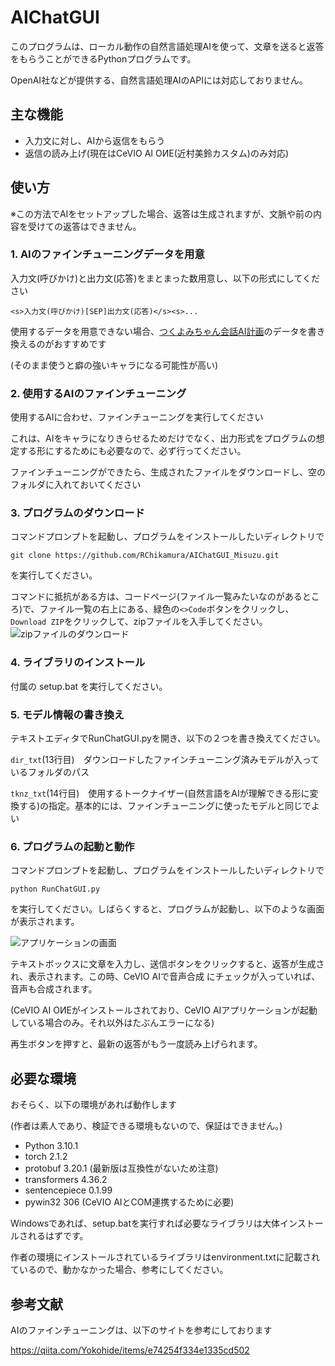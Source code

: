 # AIChatGUI

このプログラムは、ローカル動作の自然言語処理AIを使って、文章を送ると返答をもらうことができるPythonプログラムです。

OpenAI社などが提供する、自然言語処理AIのAPIには対応しておりません。

## 主な機能

* 入力文に対し、AIから返信をもらう
* 返信の読み上げ(現在はCeVIO AI OИE(近村美鈴カスタム)のみ対応)

## 使い方

※この方法でAIをセットアップした場合、返答は生成されますが、文脈や前の内容を受けての返答はできません。

### 1. AIのファインチューニングデータを用意

入力文(呼びかけ)と出力文(応答)をまとまった数用意し、以下の形式にしてください

```<s>入力文(呼びかけ)[SEP]出力文(応答)</s><s>...```

使用するデータを用意できない場合、[つくよみちゃん会話AI計画](https://tyc.rei-yumesaki.net/material/kaiwa-ai/)のデータを書き換えるのがおすすめです

(そのまま使うと癖の強いキャラになる可能性が高い)

### 2. 使用するAIのファインチューニング

使用するAIに合わせ、ファインチューニングを実行してください

これは、AIをキャラになりきらせるためだけでなく、出力形式をプログラムの想定する形にするためにも必要なので、必ず行ってください。

ファインチューニングができたら、生成されたファイルをダウンロードし、空のフォルダに入れておいてください

### 3. プログラムのダウンロード

コマンドプロンプトを起動し、プログラムをインストールしたいディレクトリで

```git clone https://github.com/RChikamura/AIChatGUI_Misuzu.git```

を実行してください。

コマンドに抵抗がある方は、コードページ(ファイル一覧みたいなのがあるところ)で、ファイル一覧の右上にある、緑色の```<>Code```ボタンをクリックし、```Download ZIP```をクリックして、zipファイルを入手してください。
![zipファイルのダウンロード](https://github.com/RChikamura/AIChatGUI_Misuzu/assets/76420242/e434b1e4-0658-4f66-948b-b33a85c587f4)

### 4. ライブラリのインストール

付属の setup.bat を実行してください。

### 5. モデル情報の書き換え

テキストエディタでRunChatGUI.pyを開き、以下の２つを書き換えてください。

```dir_txt```(13行目)　ダウンロードしたファインチューニング済みモデルが入っているフォルダのパス

```tknz_txt```(14行目)　使用するトークナイザー(自然言語をAIが理解できる形に変換する)の指定。基本的には、ファインチューニングに使ったモデルと同じでよい

### 6. プログラムの起動と動作

コマンドプロンプトを起動し、プログラムをインストールしたいディレクトリで

```python RunChatGUI.py```

を実行してください。しばらくすると、プログラムが起動し、以下のような画面が表示されます。

![アプリケーションの画面](https://github.com/RChikamura/AIChatGUI_Misuzu/assets/76420242/9a8ebb95-e210-4a46-a699-1f149a2a6f5e)

テキストボックスに文章を入力し、送信ボタンをクリックすると、返答が生成され、表示されます。この時、CeVIO AIで音声合成 にチェックが入っていれば、音声も合成されます。

(CeVIO AI OИEがインストールされており、CeVIO AIアプリケーションが起動している場合のみ。それ以外はたぶんエラーになる)

再生ボタンを押すと、最新の返答がもう一度読み上げられます。

## 必要な環境

おそらく、以下の環境があれば動作します

(作者は素人であり、検証できる環境もないので、保証はできません。)
 
* Python 3.10.1
* torch 2.1.2
* protobuf 3.20.1 (最新版は互換性がないため注意)
* transformers 4.36.2
* sentencepiece 0.1.99
* pywin32 306 (CeVIO AIとCOM連携するために必要)

Windowsであれば、setup.batを実行すれば必要なライブラリは大体インストールされるはずです。

作者の環境にインストールされているライブラリはenvironment.txtに記載されているので、動かなかった場合、参考にしてください。

## 参考文献

AIのファインチューニングは、以下のサイトを参考にしております

https://qiita.com/Yokohide/items/e74254f334e1335cd502
